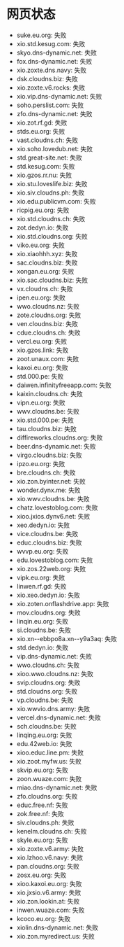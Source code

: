 # 网页状态
- suke.eu.org: 失败
- xio.std.kesug.com: 失败
- skyo.dns-dynamic.net: 失败
- fox.dns-dynamic.net: 失败
- xio.zoxte.dns.navy: 失败
- dsk.cloudns.biz: 失败
- xio.zoxte.v6.rocks: 失败
- xio.vip.dns-dynamic.net: 失败
- soho.perslist.com: 失败
- zfo.dns-dynamic.net: 失败
- xio.zot.rf.gd: 失败
- stds.eu.org: 失败
- vast.cloudns.ch: 失败
- xio.soho.lovedub.net: 失败
- std.great-site.net: 失败
- std.kesug.com: 失败
- xio.gzos.rr.nu: 失败
- xio.stu.loveslife.biz: 失败
- xio.siv.cloudns.ph: 失败
- xio.edu.publicvm.com: 失败
- ricpig.eu.org: 失败
- xio.std.cloudns.ch: 失败
- zot.dedyn.io: 失败
- xio.std.cloudns.org: 失败
- viko.eu.org: 失败
- xio.xiaohhh.xyz: 失败
- sac.cloudns.biz: 失败
- xongan.eu.org: 失败
- xio.sac.cloudns.biz: 失败
- vx.cloudns.ch: 失败
- ipen.eu.org: 失败
- wwo.cloudns.nz: 失败
- zote.cloudns.org: 失败
- ven.cloudns.biz: 失败
- cdue.cloudns.ch: 失败
- vercl.eu.org: 失败
- xio.gzos.link: 失败
- zoot.unaux.com: 失败
- kaxoi.eu.org: 失败
- std.000.pe: 失败
- daiwen.infinityfreeapp.com: 失败
- kaixin.cloudns.ch: 失败
- vipn.eu.org: 失败
- wwv.cloudns.be: 失败
- xio.std.000.pe: 失败
- tau.cloudns.biz: 失败
- diffireworks.cloudns.org: 失败
- beer.dns-dynamic.net: 失败
- virgo.cloudns.biz: 失败
- ipzo.eu.org: 失败
- bre.cloudns.ch: 失败
- xio.zon.byinter.net: 失败
- wonder.dynx.me: 失败
- xio.wwv.cloudns.be: 失败
- chatz.lovestoblog.com: 失败
- xioo.jxios.dynv6.net: 失败
- xeo.dedyn.io: 失败
- vice.cloudns.be: 失败
- educ.cloudns.biz: 失败
- wvvp.eu.org: 失败
- edu.lovestoblog.com: 失败
- xio.zos.22web.org: 失败
- vipk.eu.org: 失败
- linwen.rf.gd: 失败
- xio.xeo.dedyn.io: 失败
- xio.zoten.onflashdrive.app: 失败
- mov.cloudns.org: 失败
- linqin.eu.org: 失败
- si.cloudns.be: 失败
- xio.xn--ebbpo8a.xn--y9a3aq: 失败
- std.dedyn.io: 失败
- vip.dns-dynamic.net: 失败
- wwo.cloudns.ch: 失败
- xioo.wwo.cloudns.nz: 失败
- svip.cloudns.org: 失败
- std.cloudns.org: 失败
- vp.cloudns.be: 失败
- xio.wwvio.dns.army: 失败
- vercel.dns-dynamic.net: 失败
- sch.cloudns.be: 失败
- linqing.eu.org: 失败
- edu.42web.io: 失败
- xioo.educ.line.pm: 失败
- xio.zoot.myfw.us: 失败
- skvip.eu.org: 失败
- zoon.wuaze.com: 失败
- miao.dns-dynamic.net: 失败
- zfo.cloudns.org: 失败
- educ.free.nf: 失败
- zok.free.nf: 失败
- siv.cloudns.ph: 失败
- kenelm.cloudns.ch: 失败
- skyle.eu.org: 失败
- xio.zoxte.v6.army: 失败
- xio.lzhoo.v6.navy: 失败
- pan.cloudns.org: 失败
- zosx.eu.org: 失败
- xioo.kaxoi.eu.org: 失败
- xio.jxsio.v6.army: 失败
- xio.zon.lookin.at: 失败
- inwen.wuaze.com: 失败
- kcoco.eu.org: 失败
- xiolin.dns-dynamic.net: 失败
- xio.zon.myredirect.us: 失败
